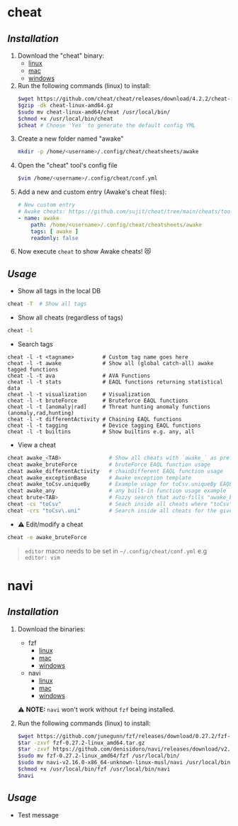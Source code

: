 cheat
========================

*Installation*
---------------------------

1. Download the "cheat" binary:
    * [linux](https://github.com/cheat/cheat/releases/download/4.2.2/cheat-linux-amd64.gz)
    * [mac](https://github.com/cheat/cheat/releases/download/4.2.2/cheat-darwin-amd64.gz)
    * [windows](https://github.com/cheat/cheat/releases/download/4.2.2/cheat-windows-amd64.exe.zip)
2. Run the following commands (linux) to install:
    ```bash
    $wget https://github.com/cheat/cheat/releases/download/4.2.2/cheat-linux-amd64.gz
    $gzip -dk cheat-linux-amd64.gz
    $sudo mv cheat-linux-amd64/cheat /usr/local/bin/
    $chmod +x /usr/local/bin/cheat
    $cheat # Choose 'Yes` to generate the default config YML
    ```
3. Create a new folder named "awake"
    ```bash
    mkdir -p /home/<username>/.config/cheat/cheatsheets/awake
    ```
4. Open the "cheat" tool's config file
    ```bash
    $vim /home/<username>/.config/cheat/conf.yml
    ```
5. Add a new and custom entry (Awake's cheat files):
    ```yaml
    # New custom entry
    # Awake cheats: https://github.com/sujit/cheat/tree/main/cheats/tool.cheat
    - name: awake
        path: /home/<username>/.config/cheat/cheatsheets/awake
        tags: [ awake ]
        readonly: false
    ```
6. Now execute `cheat` to show Awake cheats! 😻

*Usage*
---------------------------

* Show all tags in the local DB
```bash
cheat -T  # Show all tags
```

* Show all cheats (regardless of tags)
```bash
cheat -l
```

* Search tags
```
cheat -l -t <tagname>         # Custom tag name goes here
cheat -l -t awake             # Show all (global catch-all) awake tagged functions
cheat -l -t ava               # AVA Functions
cheat -l -t stats             # EAQL functions returning statistical data
cheat -l -t visualization     # Visualization
cheat -l -t bruteForce        # Bruteforce EAQL functions
cheat -l -t [anomaly|rad]     # Threat hunting anomaly functions (anomaly,rad,hunting)
cheat -l -t differentActivity # Chaining EAQL functions
cheat -l -t tagging           # Device tagging EAQL functions
cheat -l -t builtins          # Show builtins e.g. any, all
```

* View a cheat
```bash
cheat awake_<TAB>               # Show all cheats with `awake_` as prefix
cheat awake_bruteForce          # bruteForce EAQL function usage
cheat awake_differentActivity   # chainDifferent EAQL function usage
cheat awake_exceptionBase       # Awake exception template
cheat awake_toCsv.uniqueBy      # Example usage for toCsv.uniqueBy EAQL function
cheat awake_any                 # any built-in function usage example
cheat brute<TAB>                # Fuzzy search that auto-fills "awake_bruteForce" 💖
cheat -cs "toCsv"               # Seach inside all cheats where "toCsv" literal string matches ✨
cheat -crs "toCsv\.uni"         # Search inside all cheats for the given RegEx pattern 🔥
```

* :warning: Edit/modify a cheat
```bash
cheat -e awake_bruteForce
```
> `editor` macro needs to be set in `~/.config/cheat/conf.yml` e.g `editor: vim`


navi
========================

*Installation*
------------------------

1. Download the binaries:
    * fzf
        * [linux](https://github.com/junegunn/fzf/releases/download/0.27.2/fzf-0.27.2-linux_amd64.tar.gz)
        * [mac](https://github.com/junegunn/fzf/releases/download/0.27.2/fzf-0.27.2-darwin_amd64.zip)
        * [windows](https://github.com/junegunn/fzf/releases/download/0.27.2/fzf-0.27.2-windows_amd64.zip)
    * navi
        * [linux](https://github.com/denisidoro/navi/releases/download/v2.16.0/navi-v2.16.0-x86_64-unknown-linux-musl.tar.gz)
        * [mac](https://github.com/denisidoro/navi/releases/download/v2.16.0/navi-v2.16.0-x86_64-apple-darwin.tar.gz)
        * [windows](https://github.com/denisidoro/navi/releases/download/v2.16.0/navi-v2.16.0-x86_64-pc-windows-gnu.zip)

    :warning: **NOTE:** `navi` won't work without `fzf` being installed.
2. Run the following commands (linux) to install:
    ```bash
    $wget https://github.com/junegunn/fzf/releases/download/0.27.2/fzf-0.27.2-linux_amd64.tar.gz
    $tar -zxvf fzf-0.27.2-linux_amd64.tar.gz
    $tar -zxvf https://github.com/denisidoro/navi/releases/download/v2.16.0/navi-v2.16.0-x86_64-unknown-linux-musl.tar.gz
    $sudo mv fzf-0.27.2-linux_amd64/fzf /usr/local/bin/
    $sudo mv navi-v2.16.0-x86_64-unknown-linux-musl/navi /usr/local/bin/
    $chmod +x /usr/local/bin/fzf /usr/local/bin/navi
    $navi
    ```

*Usage*
------------------------

* Test message
